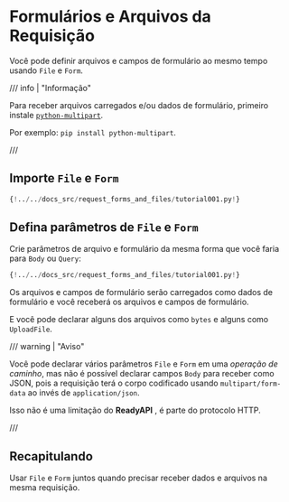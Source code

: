 # Formulários e Arquivos da Requisição

Você pode definir arquivos e campos de formulário ao mesmo tempo usando `File` e `Form`.

/// info | "Informação"

Para receber arquivos carregados e/ou dados de formulário, primeiro instale <a href="https://github.com/Kludex/python-multipart" class="external-link" target="_blank">`python-multipart`</a>.

Por exemplo: `pip install python-multipart`.

///

## Importe `File` e `Form`

```Python hl_lines="1"
{!../../docs_src/request_forms_and_files/tutorial001.py!}
```

## Defina parâmetros de `File` e `Form`

Crie parâmetros de arquivo e formulário da mesma forma que você faria para `Body` ou `Query`:

```Python hl_lines="8"
{!../../docs_src/request_forms_and_files/tutorial001.py!}
```

Os arquivos e campos de formulário serão carregados como dados de formulário e você receberá os arquivos e campos de formulário.

E você pode declarar alguns dos arquivos como `bytes` e alguns como `UploadFile`.

/// warning | "Aviso"

Você pode declarar vários parâmetros `File` e `Form` em uma _operação de caminho_, mas não é possível declarar campos `Body` para receber como JSON, pois a requisição terá o corpo codificado usando `multipart/form-data` ao invés de `application/json`.

Isso não é uma limitação do **ReadyAPI** , é parte do protocolo HTTP.

///

## Recapitulando

Usar `File` e `Form` juntos quando precisar receber dados e arquivos na mesma requisição.
